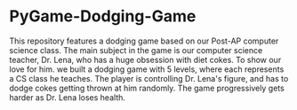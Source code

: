 # PyGame-Dodging-Game

This repository features a dodging game based on our Post-AP computer science class. 
The main subject in the game is our computer science teacher, Dr. Lena, who has a huge obsession with diet cokes. 
To show our love for him. we built a dodging game with 5 levels, where each represents a CS class he teaches. 
The player is controlling Dr. Lena's figure, and has to dodge cokes getting thrown at him randomly. 
The game progressively gets harder as Dr. Lena loses health. 
